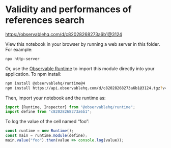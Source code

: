 # Validity and performances of references search

https://observablehq.com/d/c82028268273a6b1@3124

View this notebook in your browser by running a web server in this folder. For
example:

~~~sh
npx http-server
~~~

Or, use the [Observable Runtime](https://github.com/observablehq/runtime) to
import this module directly into your application. To npm install:

~~~sh
npm install @observablehq/runtime@4
npm install https://api.observablehq.com/d/c82028268273a6b1@3124.tgz?v=3
~~~

Then, import your notebook and the runtime as:

~~~js
import {Runtime, Inspector} from "@observablehq/runtime";
import define from "c82028268273a6b1";
~~~

To log the value of the cell named “foo”:

~~~js
const runtime = new Runtime();
const main = runtime.module(define);
main.value("foo").then(value => console.log(value));
~~~
